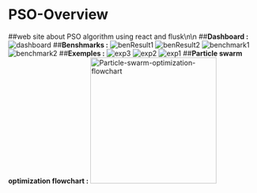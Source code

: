 # PSO-Overview
##web site about PSO algorithm using react and flusk\n\n
##**Dashboard :**
![dashboard](https://user-images.githubusercontent.com/53795935/165104222-572593ae-786f-44fb-87b8-b6b54e05a5b7.png)
##**Benshmarks :**
![benResult1](https://user-images.githubusercontent.com/53795935/165103926-12c17345-d763-4cc7-9441-9c259b73b9b3.png)
![benResult2](https://user-images.githubusercontent.com/53795935/165103930-a3538d5f-9658-4350-bb33-e58f32a73c2a.png)
![benchmark1](https://user-images.githubusercontent.com/53795935/165103935-c8f9d193-ee60-470b-8415-3534f2a594ea.png)
![benchmark2](https://user-images.githubusercontent.com/53795935/165103938-41f962cf-c579-4636-9f30-dbd8a86b84e9.png)
##**Exemples :**
![exp3](https://user-images.githubusercontent.com/53795935/165104073-e3588151-0450-41d1-a7df-1095830e4bea.png)
![exp2](https://user-images.githubusercontent.com/53795935/165104053-a4558bbf-bb6c-4a3c-8884-437ce5214c37.png)
![exp1](https://user-images.githubusercontent.com/53795935/165104079-05a42a91-1797-4203-b1ba-ba55ef968e3b.png)
##**Particle swarm optimization flowchart :** 
<img width="255" alt="Particle-swarm-optimization-flowchart" src="https://user-images.githubusercontent.com/53795935/165101587-17cffcdf-7d60-44d9-bb05-c7cdec48ef09.png">
